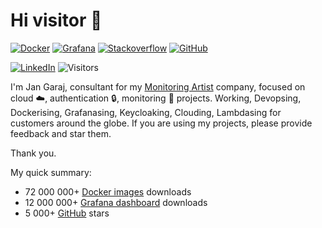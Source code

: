 # Hi visitor 👋

[![Docker](https://img.shields.io/badge/Jan%20Garaj-72M+-lightgray?style=flat&label=Docker%20image%20downloads&logo=docker&&link=https://hub.docker.com/u/monitoringartist/)](https://hub.docker.com/u/monitoringartist/)
[![Grafana](https://img.shields.io/badge/Jan%20Garaj-12M+-lightgray?style=flat&label=Grafana%20dashboard%20downloads&logo=grafana&&link=https://grafana.com/orgs/monitoringartist)](https://grafana.com/orgs/monitoringartist)
[![Stackoverflow](https://img.shields.io/badge/Jan%20Garaj-20k+-lightgray?style=flat&label=Stackoverflow%20reputation&logo=stackoverflow&&link=https://stackoverflow.com/users/3348604/jan-garaj)](https://stackoverflow.com/users/3348604/jan-garaj)
[![GitHub](https://img.shields.io/badge/Jan%20Garaj-5k+-lightgray?style=flat&label=GitHub%20stars&logo=github&&link=https://github.com/monitoringartist/)](https://github.com/monitoringartist/)

[![LinkedIn](https://img.shields.io/badge/Jan%20Garaj-blue?style=flat&logo=linkedin&labelColor=blue&link=https://www.linkedin.com/in/jangaraj/)](https://www.linkedin.com/in/jangaraj/)
![Visitors](https://visitor-badge.glitch.me/badge?page_id=jangaraj)

I'm Jan Garaj, consultant for my [Monitoring Artist](https://monitoringartist.com/) company, focused on cloud ☁️, authentication 🔒, monitoring 📣 projects.
Working, Devopsing, Dockerising, Grafanasing, Keycloaking, Clouding, Lambdasing for customers around the globe. 
If you are using my projects, please provide feedback and star them.

Thank you.

My quick summary:
* 72 000 000+ [Docker images](https://hub.docker.com/u/monitoringartist/) downloads
* 12 000 000+ [Grafana dashboard](https://grafana.com/orgs/monitoringartist) downloads
* 5 000+ [GitHub](https://github.com/monitoringartist/) stars
